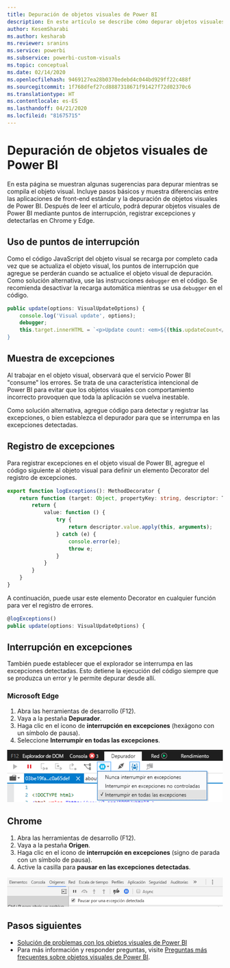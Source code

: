 ```yaml
---
title: Depuración de objetos visuales de Power BI
description: En este artículo se describe cómo depurar objetos visuales de Power BI.
author: KesemSharabi
ms.author: kesharab
ms.reviewer: sranins
ms.service: powerbi
ms.subservice: powerbi-custom-visuals
ms.topic: conceptual
ms.date: 02/14/2020
ms.openlocfilehash: 9469127ea28b0370edebd4c044bd929ff22c488f
ms.sourcegitcommit: 1f768dfef27cd8887318671f91427f72d02370c6
ms.translationtype: HT
ms.contentlocale: es-ES
ms.lasthandoff: 04/21/2020
ms.locfileid: "81675715"
---
```

# <a name="how-to-debug-power-bi-visuals"></a>Depuración de objetos visuales de Power BI

En esta página se muestran algunas sugerencias para depurar mientras se compila el objeto visual. Incluye pasos básicos y muestra diferencias entre las aplicaciones de front-end estándar y la depuración de objetos visuales de Power BI.
Después de leer el artículo, podrá depurar objetos visuales de Power BI mediante puntos de interrupción, registrar excepciones y detectarlas en Chrome y Edge.

## <a name="using-breakpoints"></a>Uso de puntos de interrupción

Como el código JavaScript del objeto visual se recarga por completo cada vez que se actualiza el objeto visual, los puntos de interrupción que agregue se perderán cuando se actualice el objeto visual de depuración. Como solución alternativa, use las instrucciones `debugger` en el código. Se recomienda desactivar la recarga automática mientras se usa `debugger` en el código.

```typescript
public update(options: VisualUpdateOptions) {
    console.log('Visual update', options);
    debugger;
    this.target.innerHTML = `<p>Update count: <em>${(this.updateCount</em></p>`;
}
```


## <a name="showing-exceptions"></a>Muestra de excepciones

Al trabajar en el objeto visual, observará que el servicio Power BI "consume" los errores. Se trata de una característica intencional de Power BI para evitar que los objetos visuales con comportamiento incorrecto provoquen que toda la aplicación se vuelva inestable.

Como solución alternativa, agregue código para detectar y registrar las excepciones, o bien establezca el depurador para que se interrumpa en las excepciones detectadas.


## <a name="log-exceptions"></a>Registro de excepciones

Para registrar excepciones en el objeto visual de Power BI, agregue el código siguiente al objeto visual para definir un elemento Decorator del registro de excepciones.

```typescript
export function logExceptions(): MethodDecorator {
    return function (target: Object, propertyKey: string, descriptor: TypedPropertyDescriptor<any>): TypedPropertyDescriptor<any> {
        return {
            value: function () {
                try {
                    return descriptor.value.apply(this, arguments);
                } catch (e) {
                    console.error(e);
                    throw e;
                }
            }
        }
    }
}
```
A continuación, puede usar este elemento Decorator en cualquier función para ver el registro de errores.

```typescript
@logExceptions()
public update(options: VisualUpdateOptions) {
```

## <a name="break-on-exceptions"></a>Interrupción en excepciones

También puede establecer que el explorador se interrumpa en las excepciones detectadas. Esto detiene la ejecución del código siempre que se produzca un error y le permite depurar desde allí.

### <a name="edge"></a>Microsoft Edge

1. Abra las herramientas de desarrollo (F12).
2. Vaya a la pestaña **Depurador**.
3. Haga clic en el icono de **interrupción en excepciones** (hexágono con un símbolo de pausa).
4. Seleccione **Interrumpir en todas las excepciones**.

![Campos de roles de datos](media/visuals-how-to-debug/how-to-debug-edge.png)

## <a name="chrome"></a>Chrome

1. Abra las herramientas de desarrollo (F12).
2. Vaya a la pestaña **Origen**.
3. Haga clic en el icono de **interrupción en excepciones** (signo de parada con un símbolo de pausa).
4. Active la casilla para **pausar en las excepciones detectadas**.

![Campos de roles de datos](media/visuals-how-to-debug/how-to-debug-chrome.png)

## <a name="next-steps"></a>Pasos siguientes
* [Solución de problemas con los objetos visuales de Power BI](power-bi-custom-visuals-troubleshoot.md)
* Para más información y responder preguntas, visite [Preguntas más frecuentes sobre objetos visuales de Power BI](power-bi-custom-visuals-faq.md#organizational-power-bi-visuals).
